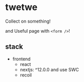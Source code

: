 # twetwe

Collect on something!

and Useful page with `<form />`!

## stack

- frontend
  - react
  - nextjs: ^12.0.0 and use SWC
  - recoil
